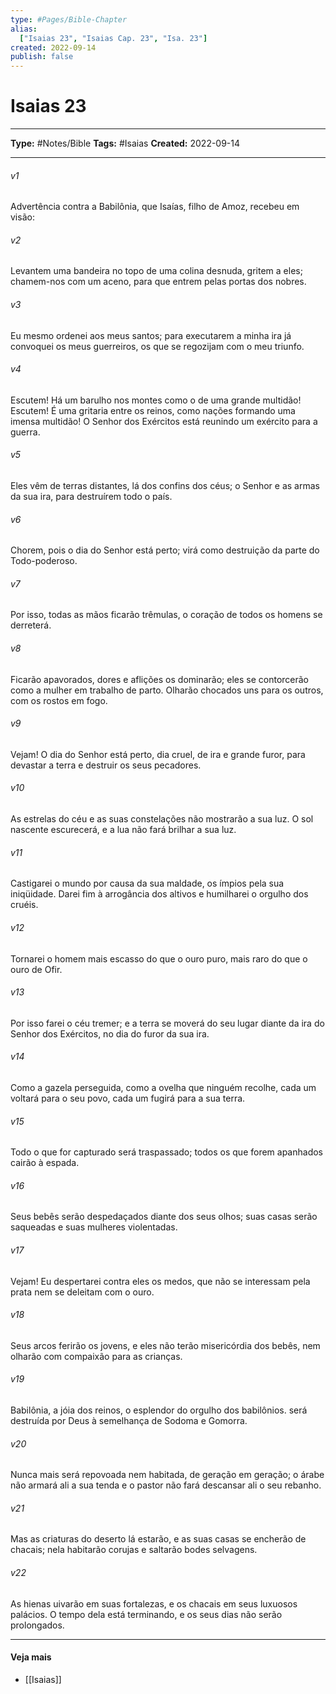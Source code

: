 ```yaml
---
type: #Pages/Bible-Chapter
alias:
  ["Isaias 23", "Isaias Cap. 23", "Isa. 23"]
created: 2022-09-14
publish: false
---
```


# Isaias 23

---

**Type:** #Notes/Bible
**Tags:** #Isaias
**Created:** 2022-09-14

---

###### v1
Advertência contra a Babilônia, que Isaías, filho de Amoz, recebeu em visão:
###### v2
Levantem uma bandeira no topo de uma colina desnuda, gritem a eles; chamem-nos com um aceno, para que entrem pelas portas dos nobres.
###### v3
Eu mesmo ordenei aos meus santos; para executarem a minha ira já convoquei os meus guerreiros, os que se regozijam com o meu triunfo.
###### v4
Escutem! Há um barulho nos montes como o de uma grande multidão! Escutem! É uma gritaria entre os reinos, como nações formando uma imensa multidão! O Senhor dos Exércitos está reunindo um exército para a guerra.
###### v5
Eles vêm de terras distantes, lá dos confins dos céus; o Senhor e as armas da sua ira, para destruírem todo o país.
###### v6
Chorem, pois o dia do Senhor está perto; virá como destruição da parte do Todo-poderoso.
###### v7
Por isso, todas as mãos ficarão trêmulas, o coração de todos os homens se derreterá.
###### v8
Ficarão apavorados, dores e aflições os dominarão; eles se contorcerão como a mulher em trabalho de parto. Olharão chocados uns para os outros, com os rostos em fogo.
###### v9
Vejam! O dia do Senhor está perto, dia cruel, de ira e grande furor, para devastar a terra e destruir os seus pecadores.
###### v10
As estrelas do céu e as suas constelações não mostrarão a sua luz. O sol nascente escurecerá, e a lua não fará brilhar a sua luz.
###### v11
Castigarei o mundo por causa da sua maldade, os ímpios pela sua iniqüidade. Darei fim à arrogância dos altivos e humilharei o orgulho dos cruéis.
###### v12
Tornarei o homem mais escasso do que o ouro puro, mais raro do que o ouro de Ofir.
###### v13
Por isso farei o céu tremer; e a terra se moverá do seu lugar diante da ira do Senhor dos Exércitos, no dia do furor da sua ira.
###### v14
Como a gazela perseguida, como a ovelha que ninguém recolhe, cada um voltará para o seu povo, cada um fugirá para a sua terra.
###### v15
Todo o que for capturado será traspassado; todos os que forem apanhados cairão à espada.
###### v16
Seus bebês serão despedaçados diante dos seus olhos; suas casas serão saqueadas e suas mulheres violentadas.
###### v17
Vejam! Eu despertarei contra eles os medos, que não se interessam pela prata nem se deleitam com o ouro.
###### v18
Seus arcos ferirão os jovens, e eles não terão misericórdia dos bebês, nem olharão com compaixão para as crianças.
###### v19
Babilônia, a jóia dos reinos, o esplendor do orgulho dos babilônios. será destruída por Deus à semelhança de Sodoma e Gomorra.
###### v20
Nunca mais será repovoada nem habitada, de geração em geração; o árabe não armará ali a sua tenda e o pastor não fará descansar ali o seu rebanho.
###### v21
Mas as criaturas do deserto lá estarão, e as suas casas se encherão de chacais; nela habitarão corujas e saltarão bodes selvagens.
###### v22
As hienas uivarão em suas fortalezas, e os chacais em seus luxuosos palácios. O tempo dela está terminando, e os seus dias não serão prolongados.


---

#### Veja mais

- [[Isaias]]

